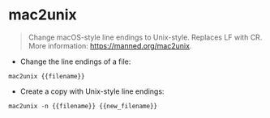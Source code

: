 # mac2unix

> Change macOS-style line endings to Unix-style.
> Replaces LF with CR.
> More information: <https://manned.org/mac2unix>.

- Change the line endings of a file:

`mac2unix {{filename}}`

- Create a copy with Unix-style line endings:

`mac2unix -n {{filename}} {{new_filename}}`
